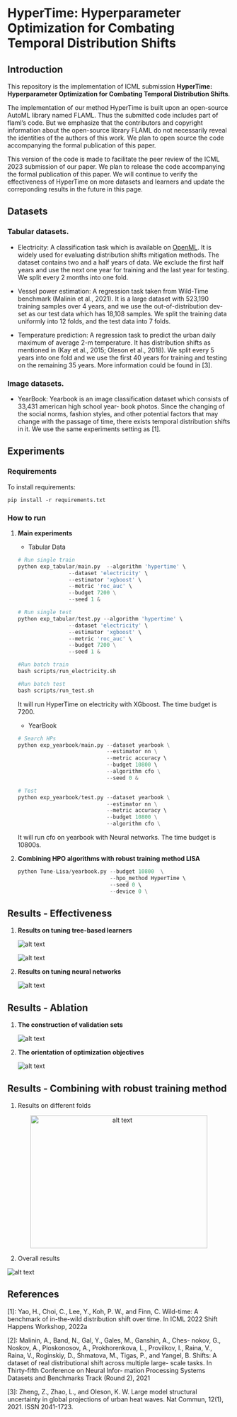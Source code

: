 # HyperTime: Hyperparameter Optimization for Combating Temporal Distribution Shifts

<!-- ## **Notice**

We will continue to verify the effectiveness of HyperTime on more datasets and learners and update the correponding results in the future in this page.  -->

## Introduction

This repository is the implementation of ICML submission **HyperTime: Hyperparameter Optimization for Combating Temporal Distribution Shifts**. 

The implementation of our method HyperTime is built upon an open-source AutoML library named FLAML. Thus the submitted code includes part of flaml’s code. But we emphasize that the contributors and copyright information about the open-source library FLAML do not necessarily reveal the identities of the authors of this work. We plan to open source the code accompanying the formal publication of this paper.

This version of the code is made to facilitate the peer review of the ICML 2023 submission of our paper. 
We plan to release the code accompanying the formal publication of this paper. 
We will continue to verify the effectiveness of HyperTime on more datasets and learners and update the correponding results in the future in this page.

## Datasets

### Tabular datasets.

- Electricity: A classification task which is available on [OpenML](https://www.openml.org/search?type=data&sort=runs&id=151&status=active). It is widely used for
evaluating distribution shifts mitigation methods. The dataset contains two and a half years
of data. We exclude the first half years and use the next
one year for training and the last year for testing. We split
every 2 months into one fold. 

- Vessel power estimation: A regression task taken from
Wild-Time benchmark (Malinin et al., 2021). It is a large
dataset with 523,190 training samples over 4 years, and
we use the out-of-distribution dev-set as our test data
which has 18,108 samples. We split the training data
uniformly into 12 folds, and the test data into 7 folds.

- Temperature prediction: A regression task to predict
the urban daily maximum of average 2-m temperature. It
has distribution shifts as mentioned in (Kay et al., 2015;
Oleson et al., 2018). We split every 5 years into one fold
and we use the first 40 years for training and testing on
the remaining 35 years. More information could be found in [3].


### Image datasets.

- YearBook: Yearbook is an image classification
dataset which consists of 33,431 american high school year-
book photos. Since the changing of the social norms, fashion
styles, and other potential factors that may change with the
passage of time, there exists temporal distribution shifts in
it. We use the same experiments setting as [1].

<!-- In tuning XGboost, we verify the performance of LexiFlow on the datasets shown below. All of these datasets are available on OpenML.

1. In tuning random forest and Xgboost, the datasets we use in our paper are all available in openml.
2. In tuning neural networks, we verify the performance of LexiFLOW on [FashionMnist](https://www.kaggle.com/datasets/zalando-research/fashionmnist) dataset. -->

## Experiments

### **Requirements**

To install requirements:
```setup
pip install -r requirements.txt
```


### **How to run** 

1. **Main experiments**
    - Tabular Data

	```python
	# Run single train
	python exp_tabular/main.py  --algorithm 'hypertime' \
                	--dataset 'electricity' \
                	--estimator 'xgboost' \
                	--metric 'roc_auc' \
                	--budget 7200 \
                	--seed 1 &

	# Run single test
	python exp_tabular/test.py --algorithm 'hypertime' \
                	--dataset 'electricity' \
                	--estimator 'xgboost' \
	               	--metric 'roc_auc' \
                	--budget 7200 \
                	--seed 1 &

	#Run batch train
	bash scripts/run_electricity.sh

	#Run batch test
	bash scripts/run_test.sh
	```

    It will run HyperTime on electricity with XGboost. The time budget is 7200.


    - YearBook 

    ```python
    # Search HPs
    python exp_yearbook/main.py --dataset yearbook \
                                --estimator nn \
                                --metric accuracy \ 
                                --budget 10800 \ 
                                --algorithm cfo \
                                --seed 0 &

    # Test
    python exp_yearbook/test.py --dataset yearbook \
                                --estimator nn \
                                --metric accuracy \ 
                                --budget 10800 \
                                --algorithm cfo \
    ```

    It will run cfo on yearbook with Neural networks. The time budget is 10800s.


2. **Combining HPO algorithms with robust training method LISA**

    ```python
    python Tune-Lisa/yearbook.py --budget 10800  \
                                 --hpo_method HyperTime \ 
                                 --seed 0 \  
                                 --device 0 \
    ```    
## Results - Effectiveness

1. **Results on tuning tree-based learners**

    <p float="left">
    <img src="./Results/tab_table.png" alt="alt text">
    </p>


    <p float="left">
    <img src="./Results/tab_fig.png" alt="alt text">
    </p>
    
    <!-- <p float="left">
    <img src="./Results/image_table.png" alt="alt text" width="400" height="300">
    </p> -->


2. **Results on tuning neural networks**

    <p float="left">
    <img src="./Results/image_table.png" alt="alt text">
    </p>


    <!-- <p float="left">
    <img src="./Results/image_folds.png" alt="alt text">
    </p> -->

## Results - Ablation

1. **The construction of validation sets**
   
    <p float="left">
    <img src="./Results/abla1.png" alt="alt text">
    </p>

2. **The orientation of optimization objectives**

    <p float="left">
    <img src="./Results/abla2.png" alt="alt text">
    </p>


## Results - Combining with robust training method
1. Results on different folds
<center>
<img src="./Results/combine_fig.png" alt="alt text", width="400" height="300">
</center>

2. Overall results
<p float="middle">
<img src="./Results/combine_tab.png" alt="alt text">
</p>


## References
[1]: Yao, H., Choi, C., Lee, Y., Koh, P. W., and Finn, C.
Wild-time: A benchmark of in-the-wild distribution shift
over time. In ICML 2022 Shift Happens Workshop,
2022a

[2]: Malinin, A., Band, N., Gal, Y., Gales, M., Ganshin, A., Ches-
nokov, G., Noskov, A., Ploskonosov, A., Prokhorenkova,
L., Provilkov, I., Raina, V., Raina, V., Roginskiy, D.,
Shmatova, M., Tigas, P., and Yangel, B. Shifts: A
dataset of real distributional shift across multiple large-
scale tasks. In Thirty-fifth Conference on Neural Infor-
mation Processing Systems Datasets and Benchmarks
Track (Round 2), 2021

[3]: Zheng, Z., Zhao, L., and Oleson, K. W. Large model
structural uncertainty in global projections of urban heat
waves. Nat Commun, 12(1), 2021. ISSN 2041-1723. 
